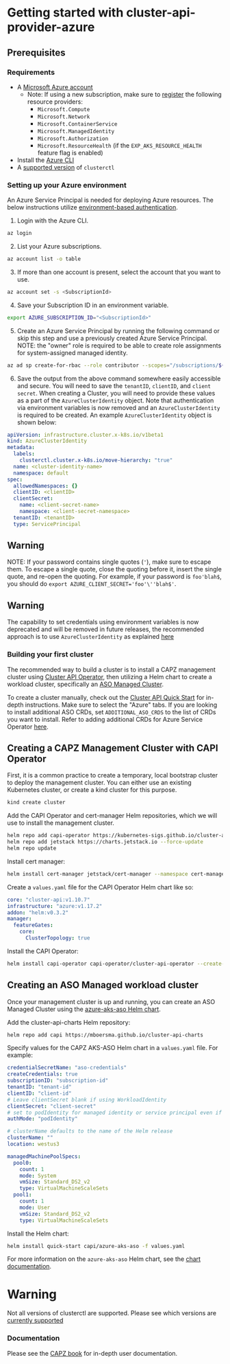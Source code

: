 # Getting started with cluster-api-provider-azure

## Prerequisites

### Requirements

<!-- markdown-link-check-disable-next-line -->
- A [Microsoft Azure account](https://azure.microsoft.com/)
  - Note: If using a new subscription, make sure to [register](https://learn.microsoft.com/azure/azure-resource-manager/management/resource-providers-and-types) the following resource providers:
    - `Microsoft.Compute`
    - `Microsoft.Network`
    - `Microsoft.ContainerService`
    - `Microsoft.ManagedIdentity`
    - `Microsoft.Authorization`
    - `Microsoft.ResourceHealth` (if the `EXP_AKS_RESOURCE_HEALTH` feature flag is enabled)
- Install the [Azure CLI](https://learn.microsoft.com/cli/azure/install-azure-cli?view=azure-cli-latest)
- A [supported version](https://github.com/kubernetes-sigs/cluster-api-provider-azure#compatibility) of `clusterctl`

### Setting up your Azure environment

An Azure Service Principal is needed for deploying Azure resources. The below instructions utilize [environment-based authentication](https://learn.microsoft.com/go/azure/azure-sdk-go-authorization#use-environment-based-authentication).

  1. Login with the Azure CLI.

   ```bash
  az login
   ```

  2. List your Azure subscriptions.

   ```bash
  az account list -o table
   ```

  3. If more than one account is present, select the account that you want to use.

   ```bash
  az account set -s <SubscriptionId>
   ```

  4. Save your Subscription ID in an environment variable.

  ```bash
  export AZURE_SUBSCRIPTION_ID="<SubscriptionId>"
  ```

  5. Create an Azure Service Principal by running the following command or skip this step and use a previously created Azure Service Principal.
  NOTE: the "owner" role is required to be able to create role assignments for system-assigned managed identity.

  ```bash
  az ad sp create-for-rbac --role contributor --scopes="/subscriptions/${AZURE_SUBSCRIPTION_ID}"
  ```

  6. Save the output from the above command somewhere easily accessible and secure. You will need to save the `tenantID`, `clientID`, and `client secret`. When creating a Cluster, you will need to provide these values as a part of the `AzureClusterIdentity` object. Note that authentication via environment variables is now removed and an `AzureClusterIdentity` is required to be created. An example `AzureClusterIdentity` object is shown below:

  ```yaml
  apiVersion: infrastructure.cluster.x-k8s.io/v1beta1
  kind: AzureClusterIdentity
  metadata:
    labels:
      clusterctl.cluster.x-k8s.io/move-hierarchy: "true"
    name: <cluster-identity-name>
    namespace: default
  spec:
    allowedNamespaces: {}
    clientID: <clientID>
    clientSecret:
      name: <client-secret-name>
      namespace: <client-secret-namespace>
    tenantID: <tenantID>
    type: ServicePrincipal
  ```

<aside class="note warning">

<h1> Warning </h1>

NOTE: If your password contains single quotes (`'`), make sure to escape them. To escape a single quote, close the quoting before it, insert the single quote, and re-open the quoting.
For example, if your password is `foo'blah$`, you should do `export AZURE_CLIENT_SECRET='foo'\''blah$'`.

</aside>

<aside class="note warning">

<h1> Warning </h1>

The capability to set credentials using environment variables is now deprecated and will be removed in future releases, the recommended approach is to use `AzureClusterIdentity` as explained [here](./topics/multitenancy.md)

</aside>


### Building your first cluster

The recommended way to build a cluster is to install a CAPZ management cluster using [Cluster API Operator](https://github.com/kubernetes-sigs/cluster-api-operator), then utilizing a Helm chart to create a workload cluster, specifically an [ASO Managed Cluster](./managed/asomanagedcluster.md).

To create a cluster manually, check out the [Cluster API Quick Start](https://cluster-api.sigs.k8s.io/user/quick-start.html) for in-depth instructions. Make sure to select the "Azure" tabs. If you are looking to install additional ASO CRDs, set `ADDITIONAL_ASO_CRDS` to the list of CRDs you want to install. Refer to adding additional CRDs for Azure Service Operator [here](./topics/aso.md#Using-aso-for-non-capz-resources).

## Creating a CAPZ Management Cluster with CAPI Operator

First, it is a common practice to create a temporary, local bootstrap cluster to deploy the management cluster. You can either use an existing Kubernetes cluster, or create a kind cluster for this purpose.

```bash
kind create cluster
```

Add the CAPI Operator and cert-manager Helm repositories, which we will use to install the management cluster.

```bash
helm repo add capi-operator https://kubernetes-sigs.github.io/cluster-api-operator
helm repo add jetstack https://charts.jetstack.io --force-update
helm repo update
```

Install cert manager:

```bash
helm install cert-manager jetstack/cert-manager --namespace cert-manager --create-namespace --set crds.enabled=true
```

Create a `values.yaml` file for the CAPI Operator Helm chart like so:

```yaml
core: "cluster-api:v1.10.7"
infrastructure: "azure:v1.17.2"
addon: "helm:v0.3.2"
manager:
  featureGates:
    core:
      ClusterTopology: true
```

Install the CAPI Operator:

```bash
helm install capi-operator capi-operator/cluster-api-operator --create-namespace -f values.yaml --wait --timeout 90s
```

## Creating an ASO Managed workload cluster

Once your management cluster is up and running, you can create an ASO Managed Cluster using the [azure-aks-aso Helm chart](https://github.com/mboersma/cluster-api-charts/tree/main/charts/azure-aks-aso).

Add the cluster-api-charts Helm repository:

```bash
helm repo add capi https://mboersma.github.io/cluster-api-charts
```

Specify values for the CAPZ AKS-ASO Helm chart in a `values.yaml` file. For example:

```yaml
credentialSecretName: "aso-credentials"
createCredentials: true
subscriptionID: "subscription-id"
tenantID: "tenant-id"
clientID: "client-id"
# Leave clientSecret blank if using WorkloadIdentity
clientSecret: "client-secret"
# set to podIdentity for managed identity or service principal even if NOT using pod identity
authMode: "podIdentity"

# clusterName defaults to the name of the Helm release
clusterName: ""
location: westus3

managedMachinePoolSpecs:
  pool0:
    count: 1
    mode: System
    vmSize: Standard_DS2_v2
    type: VirtualMachineScaleSets
  pool1:
    count: 1
    mode: User
    vmSize: Standard_DS2_v2
    type: VirtualMachineScaleSets
```

Install the Helm chart:

```bash
helm install quick-start capi/azure-aks-aso -f values.yaml
```

For more information on the `azure-aks-aso` Helm chart, see the [chart documentation](https://github.com/mboersma/cluster-api-charts/tree/main/charts/azure-aks-aso#azure-aks-aso-chart).

<h1> Warning </h1>

Not all versions of clusterctl are supported.  Please see which versions are [currently supported](https://github.com/kubernetes-sigs/cluster-api-provider-azure#compatibility)

### Documentation

Please see the [CAPZ book](https://capz.sigs.k8s.io) for in-depth user documentation.
